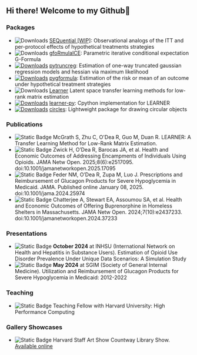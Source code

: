 ## Hi there! Welcome to my Github👋
### Packages
- ![Downloads](https://cranlogs.r-pkg.org/badges/grand-total/SEQuential) [SEQuential [WIP]](https://github.com/CausalInference/SEQuential): Observational analogs of the ITT and per-protocol effects of hypothetical treatments strategies
- ![Downloads](https://cranlogs.r-pkg.org/badges/grand-total/gfoRmulaICE) [gfoRmulaICE](https://github.com/CausalInference/gfoRmulaICE): Parametric iterative conditional expectation G-Formula
- [![Downloads](https://static.pepy.tech/badge/pytruncreg)](https://pepy.tech/project/pytruncreg) [pytruncreg](https://github.com/CausalInference/pytruncreg): Estimation of one-way truncated gaussian regression models and hessian via maximum likelihood
- [![Downloads](https://static.pepy.tech/badge/pygformula)](https://pepy.tech/project/pygformula) [pygformula](https://github.com/CausalInference/pygformula): Estimation of the risk or mean of an outcome under hypothetical treatment strategies
- ![Downloads](https://cranlogs.r-pkg.org/badges/grand-total/learner) [Learner](https://cran.r-project.org/web/packages/learner/index.html) Latent space transfer learning methods for low-rank matrix estimation
- [![Downloads](https://static.pepy.tech/badge/learner_py)](https://pepy.tech/project/learner-py) [learner-py](https://github.com/ryan-odea/pylearner): Cpython implementation for LEARNER
- [![Downloads](https://cranlogs.r-pkg.org/badges/grand-total/circles)](https://cran.r-project.org/package=circles) [circles](https://github.com/ryan-odea/circles): Lightweight package for drawing circular objects

### Publications
- ![Static Badge](https://img.shields.io/badge/status-preprint-orange) McGrath S, Zhu C, O'Dea R, Guo M, Duan R. LEARNER: A Transfer Learning Method for Low-Rank Matrix Estimation.
- ![Static Badge](https://img.shields.io/badge/status-published-blue) Zwick H, O’Dea R, Barocas JA, et al. Health and Economic Outcomes of Addressing Encampments of Individuals Using Opioids. JAMA Netw Open. 2025;8(6):e2517095. doi:10.1001/jamanetworkopen.2025.17095
- ![Static Badge](https://img.shields.io/badge/status-published-blue) Feder NM, O’Dea R, Zupa M, Luo J. Prescriptions and Reimbursement of Glucagon Products for Severe Hypoglycemia in Medicaid. JAMA. Published online January 08, 2025. doi:10.1001/jama.2024.25974
- ![Static Badge](https://img.shields.io/badge/status-published-blue) Chatterjee A, Stewart EA, Assoumou SA, et al. Health and Economic Outcomes of Offering Buprenorphine in Homeless Shelters in Massachusetts. JAMA Netw Open. 2024;7(10):e2437233. doi:10.1001/jamanetworkopen.2024.37233

### Presentations
- ![Static Badge](https://img.shields.io/badge/status-passed-gray) **October 2024** at INHSU (International Network on Health and Hepatitis in Substance Users). Estimation of Opioid Use Disorder Prevalence Under Unique Data Scenarios: A Simulation Study
- ![Static Badge](https://img.shields.io/badge/status-passed-gray) **May 2024** at SGIM (Society of General Internal Medicine). Utilization and Reimbursement of Glucagon Products for Severe Hypoglycemia in Medicaid: 2012-2022

### Teaching
- ![Static Badge](https://img.shields.io/badge/2025-Spring-blue) Teaching Fellow with Harvard University: High Performance Computing

### Gallery Showcases
- ![Static Badge](https://img.shields.io/badge/March_10-passed-gray) Harvard Staff Art Show Countway Library Show. [Available online](https://staffartshow.harvard.edu/directory/ryan-o-dea)

